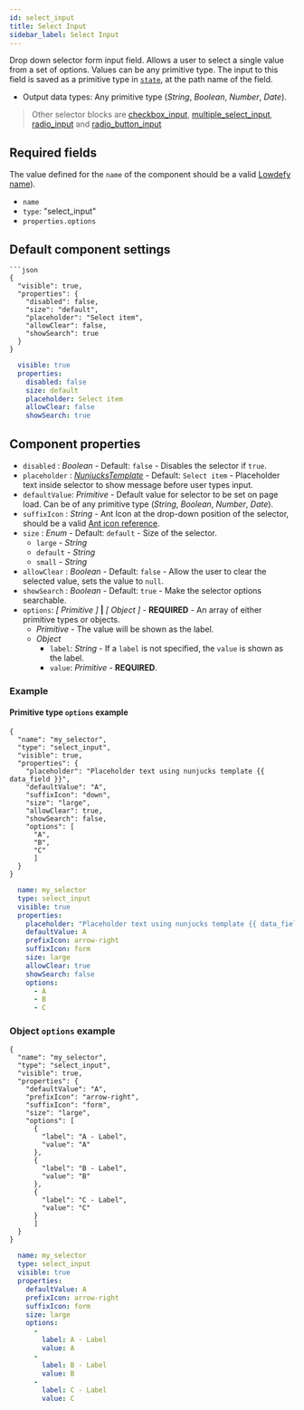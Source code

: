 ```yaml
---
id: select_input
title: Select Input
sidebar_label: Select Input
---
```


Drop down selector form input field. Allows a user to select a single value from a set of options. Values can be any primitive type.
The input to this field is saved as a primitive type in [`state`](concepts/state.md), at the path name of the field.

- Output data types: Any primitive type (_String_, _Boolean_, _Number_, _Date_).

>Other selector blocks are [checkbox_input](checkbox_input.md), [multiple_select_input](multiple_select_input.md), [radio_input](radio_input.md) and [radio_button_input](radio_button_input.md)

## Required fields

The value defined for the `name` of the component should be a valid [Lowdefy name](concepts/lowdefy-file.md#names-and-ids)).

- `name`
- `type`: "select_input"
- `properties.options`

## Default component settings
<!--DOCUSAURUS_CODE_TABS-->
<!--JSON-->
```json5
```json
{
  "visible": true,
  "properties": {
    "disabled": false,
    "size": "default",
    "placeholder": "Select item",
    "allowClear": false,
    "showSearch": true
  }
}
```
<!--YAML-->
```yaml
  visible: true
  properties:
    disabled: false
    size: default
    placeholder: Select item
    allowClear: false
    showSearch: true
```
<!--END_DOCUSAURUS_CODE_TABS-->

## Component properties

- `disabled` : _Boolean_ - Default: `false` - Disables the selector if `true`.
- `placeholder` : [_NunjucksTemplate_](concepts/lowdefy-file.md#_nunjucks_template_) - Default: `Select item` - Placeholder text inside selector to show message before user types input.
- `defaultValue`: _Primitive_ - Default value for selector to be set on page load. Can be of any primitive type (_String_, _Boolean_, _Number_, _Date_).
- `suffixIcon` :  _String_ - Ant Icon at the drop-down position of the selector, should be a valid [Ant icon reference](https://ant.design/components/icon/).
- `size` : _Enum_ - Default: `default` - Size of the selector.
  - `large` - _String_
  - `default` - _String_
  - `small` - _String_
- `allowClear` : _Boolean_ - Default: `false` - Allow the user to clear the selected value, sets the value to `null`.
- `showSearch` :  _Boolean_ - Default: `true` - Make the selector options searchable.
- `options`: _[ Primitive ]_ **|** _[ Object ]_ - **REQUIRED** - An array of either primitive types or objects.
  - _Primitive_ - The value will be shown as the label.
  - _Object_
    - `label`: _String_ - If a `label` is not specified, the `value` is shown as the label.
    - `value`: _Primitive_ -  **REQUIRED**.

### Example

#### Primitive type `options` example
<!--DOCUSAURUS_CODE_TABS-->
<!--JSON-->
```json5
{
  "name": "my_selector",
  "type": "select_input",
  "visible": true,
  "properties": {
    "placeholder": "Placeholder text using nunjucks template {{ data_field }}",
    "defaultValue": "A",
    "suffixIcon": "down",
    "size": "large",
    "allowClear": true,
    "showSearch": false,
    "options": [
      "A",
      "B",
      "C"
      ]
  }
}
```
<!--YAML-->
```yaml
  name: my_selector
  type: select_input
  visible: true
  properties:
    placeholder: "Placeholder text using nunjucks template {{ data_field }}"
    defaultValue: A
    prefixIcon: arrow-right
    suffixIcon: form
    size: large
    allowClear: true
    showSearch: false
    options:
      - A
      - B
      - C
```
<!--END_DOCUSAURUS_CODE_TABS-->

### Object `options` example
<!--DOCUSAURUS_CODE_TABS-->
<!--JSON-->
```json5
{
  "name": "my_selector",
  "type": "select_input",
  "visible": true,
  "properties": {
    "defaultValue": "A",
    "prefixIcon": "arrow-right",
    "suffixIcon": "form",
    "size": "large",
    "options": [
      {
        "label": "A - Label",
        "value": "A"
      },
      {
        "label": "B - Label",
        "value": "B"
      },
      {
        "label": "C - Label",
        "value": "C"
      }
      ]
  }
}
```
<!--YAML-->
```yaml
  name: my_selector
  type: select_input
  visible: true
  properties:
    defaultValue: A
    prefixIcon: arrow-right
    suffixIcon: form
    size: large
    options:
      -
        label: A - Label
        value: A
      -
        label: B - Label
        value: B
      -
        label: C - Label
        value: C
```
<!--END_DOCUSAURUS_CODE_TABS-->
